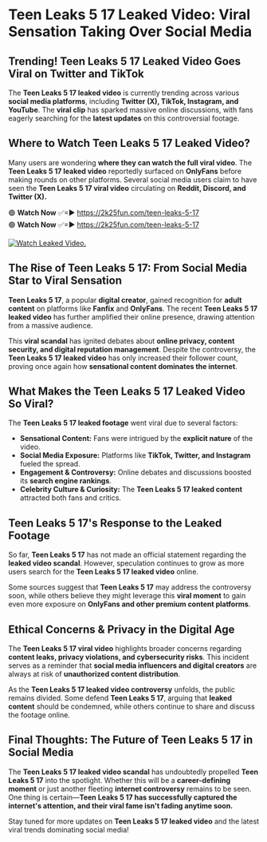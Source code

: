 # Teen Leaks 5 17 Leaked Video: Viral Sensation Taking Over Social Media

## **Trending! Teen Leaks 5 17 Leaked Video Goes Viral on Twitter and TikTok**
The **Teen Leaks 5 17 leaked video** is currently trending across various **social media platforms**, including **Twitter (X), TikTok, Instagram, and YouTube**. The **viral clip** has sparked massive online discussions, with fans eagerly searching for the **latest updates** on this controversial footage.

## **Where to Watch Teen Leaks 5 17 Leaked Video?**
Many users are wondering **where they can watch the full viral video**. The **Teen Leaks 5 17 leaked video** reportedly surfaced on **OnlyFans** before making rounds on other platforms. Several social media users claim to have seen the **Teen Leaks 5 17 viral video** circulating on **Reddit, Discord, and Twitter (X).**

🟢 **Watch Now** ✅=► https://2k25fun.com/teen-leaks-5-17  
🟢 **Watch Now** ✅=► https://2k25fun.com/teen-leaks-5-17  

[![Watch Leaked Video.](https://miro.medium.com/v2/resize:fit:828/format:webp/1*cilzJN44JGOrTw9NJCrNHA.gif "Watch Leaked Video")](https://2k25fun.com/teen-leaks-5-17)

## **The Rise of Teen Leaks 5 17: From Social Media Star to Viral Sensation**
**Teen Leaks 5 17**, a popular **digital creator**, gained recognition for **adult content** on platforms like **Fanfix** and **OnlyFans**. The recent **Teen Leaks 5 17 leaked video** has further amplified their online presence, drawing attention from a massive audience.

This **viral scandal** has ignited debates about **online privacy, content security, and digital reputation management**. Despite the controversy, the **Teen Leaks 5 17 leaked video** has only increased their follower count, proving once again how **sensational content dominates the internet**.

## **What Makes the Teen Leaks 5 17 Leaked Video So Viral?**
The **Teen Leaks 5 17 leaked footage** went viral due to several factors:
- **Sensational Content:** Fans were intrigued by the **explicit nature** of the video.
- **Social Media Exposure:** Platforms like **TikTok, Twitter, and Instagram** fueled the spread.
- **Engagement & Controversy:** Online debates and discussions boosted its **search engine rankings**.
- **Celebrity Culture & Curiosity:** The **Teen Leaks 5 17 leaked content** attracted both fans and critics.

## **Teen Leaks 5 17's Response to the Leaked Footage**
So far, **Teen Leaks 5 17** has not made an official statement regarding the **leaked video scandal**. However, speculation continues to grow as more users search for the **Teen Leaks 5 17 leaked video** online.

Some sources suggest that **Teen Leaks 5 17** may address the controversy soon, while others believe they might leverage this **viral moment** to gain even more exposure on **OnlyFans and other premium content platforms**.

## **Ethical Concerns & Privacy in the Digital Age**
The **Teen Leaks 5 17 viral video** highlights broader concerns regarding **content leaks, privacy violations, and cybersecurity risks**. This incident serves as a reminder that **social media influencers and digital creators** are always at risk of **unauthorized content distribution**.

As the **Teen Leaks 5 17 leaked video controversy** unfolds, the public remains divided. Some defend **Teen Leaks 5 17**, arguing that **leaked content** should be condemned, while others continue to share and discuss the footage online.

## **Final Thoughts: The Future of Teen Leaks 5 17 in Social Media**
The **Teen Leaks 5 17 leaked video scandal** has undoubtedly propelled **Teen Leaks 5 17** into the spotlight. Whether this will be a **career-defining moment** or just another fleeting **internet controversy** remains to be seen. One thing is certain—**Teen Leaks 5 17 has successfully captured the internet's attention, and their viral fame isn't fading anytime soon.**

Stay tuned for more updates on **Teen Leaks 5 17 leaked video** and the latest viral trends dominating social media!